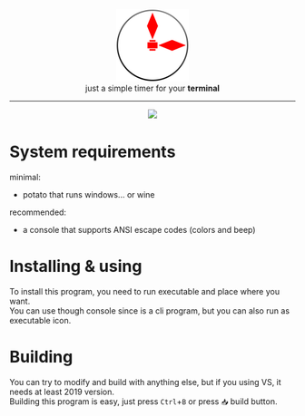 <p align="center">
  <img src="https://github.com/kisoqual/tiemer/raw/refs/heads/master/assets/tiemer.svg" width=128 height=128><br>
  just a simple timer for your <b>terminal</b>
</p>

---

<p align="center">
  <a href="https://kisoqual.itch.io/tiemer">
    <img src="https://images.squarespace-cdn.com/content/v1/5c88336eda50d31190b37459/1607113648823-8RXVPLIWLVJ9TV1BVLG8/itch+badge-color.png" width=128px>
  </a>
</p>

# System requirements

minimal:
- potato that runs windows... or wine

recommended:
- a console that supports ANSI escape codes (colors and beep)

# Installing & using
To install this program, you need to run executable and place where you want.<br>
You can use though console since is a cli program, but you can also run as executable icon.

# Building
You can try to modify and build with anything else, but if you using VS, it needs at least 2019 version.<br>
Building this program is easy, just press `Ctrl`+`B` or press `📥` build button.
